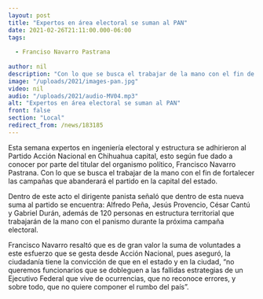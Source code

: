 ```yaml
---
layout: post
title: "Expertos en área electoral se suman al PAN"
date: 2021-02-26T21:11:00.000-06:00
tags:
  
  - Franciso Navarro Pastrana
  
author: nil
description: "Con lo que se busca el trabajar de la mano con el fin de fortalecer las campañas que abanderará el partido en la capital del estado."
image: "/uploads/2021/images-pan.jpg"
video: nil
audio: "/uploads/2021/audio-MV04.mp3"
alt: "Expertos en área electoral se suman al PAN"
front: false
section: "Local"
redirect_from: /news/183185
---
```


Esta semana expertos en ingeniería electoral y estructura se adhirieron al Partido Acción Nacional en Chihuahua capital, esto según fue dado a conocer por parte del titular del organismo político, Francisco Navarro Pastrana. Con lo que se busca el trabajar de la mano con el fin de fortalecer las campañas que abanderará el partido en la capital del estado.

Dentro de este acto el dirigente panista señaló que dentro de esta nueva suma al partido se encuentra: Alfredo Peña, Jesús Provencio, César Cantú y Gabriel Durán, además de 120 personas en estructura territorial que trabajarán de la mano con el panismo durante la próxima campaña electoral.

Francisco Navarro resaltó que es de gran valor la suma de voluntades a este esfuerzo que se gesta desde Acción Nacional, pues aseguró, la ciudadanía tiene la convicción de que en el estado y en la ciudad, “no queremos funcionarios que se dobleguen a las fallidas estrategias de un Ejecutivo Federal que vive de ocurrencias, que no reconoce errores, y sobre todo, que no quiere componer el rumbo del país”.